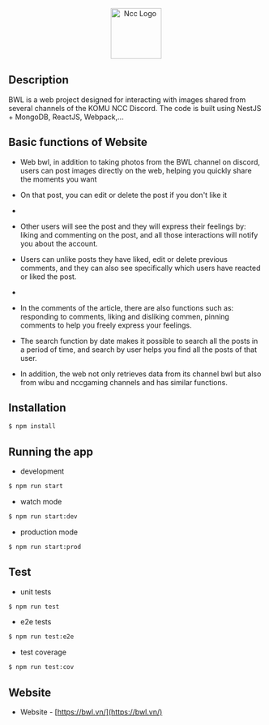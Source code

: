 <p align="center">
  <a href="http://bwl.vn/" target="blank"><img src="https://bwl.vn/assets/img/logo.png" width="100" height="100" alt="Ncc Logo" /></a>
</p>

## Description

BWL is a web project designed for interacting with images shared from several channels of the KOMU NCC Discord. The code is built using NestJS + MongoDB, ReactJS, Webpack,...

## Basic functions of Website

- Web bwl, in addition to taking photos from the BWL channel on discord, users can post images directly on the web, helping you quickly share the moments you want

- On that post, you can edit or delete the post if you don't like it
- 
- Other users will see the post and they will express their feelings by: liking and commenting on the post, and all those interactions will notify you about the account.

- Users can unlike posts they have liked, edit or delete previous comments, and they can also see specifically which users have reacted or liked the post.
- 
- In the comments of the article, there are also functions such as: responding to comments, liking and disliking commen, pinning comments to help you freely express your feelings.

- The search function by date makes it possible to search all the posts in a period of time, and search by  user helps you find all the posts of that user.

- In addition, the web not only retrieves data from its channel bwl but also from wibu and nccgaming channels and has similar functions.

## Installation

```bash
$ npm install
```

## Running the app

- development
```bash
$ npm run start
```

- watch mode
```bash
$ npm run start:dev
```

- production mode
```bash
$ npm run start:prod
```

## Test

- unit tests
```bash
$ npm run test
```

- e2e tests
```bash
$ npm run test:e2e
```

- test coverage
```bash
$ npm run test:cov
```

## Website

- Website - [https://bwl.vn/](https://bwl.vn/)
